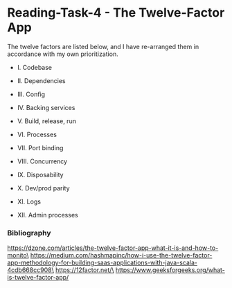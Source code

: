 # Reading-Task-4 - The Twelve-Factor App

The twelve factors are listed below, and I have re-arranged them in accordance with my own prioritization.

* I. Codebase


* II. Dependencies

* III. Config

* IV. Backing services

* V. Build, release, run

* VI. Processes

* VII. Port binding

* VIII. Concurrency

* IX. Disposability

* X. Dev/prod parity

* XI. Logs

* XII. Admin processes



### Bibliography
https://dzone.com/articles/the-twelve-factor-app-what-it-is-and-how-to-monito\
https://medium.com/hashmapinc/how-i-use-the-twelve-factor-app-methodology-for-building-saas-applications-with-java-scala-4cdb668cc908\
https://12factor.net/\
https://www.geeksforgeeks.org/what-is-twelve-factor-app/

